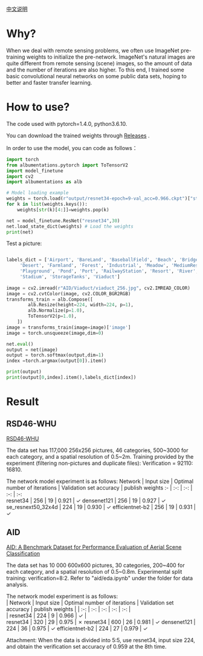 [中文说明](./readme.zh.md)

# Why?

When we deal with remote sensing problems, we often use ImageNet pre-training weights to initialize the pre-network. ImageNet's natural images are quite different from remote sensing (scene) images, so the amount of data and the number of iterations are also higher. To this end, I trained some basic convolutional neural networks on some public data sets, hoping to better and faster transfer learning.

# How to use?

The code used with pytorch=1.4.0, python3.6.10.

You can download the trained weights through [Releases](https://github.com/lsh1994/remote_sensing_pretrained_models/releases) .  

In order to use the model, you can code as follows：
```python
import torch
from albumentations.pytorch import ToTensorV2
import model_finetune
import cv2
import albumentations as alb

# Model loading example
weights = torch.load(r"output/resnet34-epoch=9-val_acc=0.966.ckpt")["state_dict"] # Model weights
for k in list(weights.keys()):
    weights[str(k)[4:]]=weights.pop(k)

net = model_finetune.ResNet("resnet34",30)
net.load_state_dict(weights) # Load the weights
print(net)

```
Test a picture:
```python

labels_dict = ['Airport', 'BareLand', 'BaseballField', 'Beach', 'Bridge', 'Center', 'Church', 'Commercial', 'DenseResidential',
     'Desert', 'Farmland', 'Forest', 'Industrial', 'Meadow', 'MediumResidential', 'Mountain', 'Park', 'Parking',
     'Playground', 'Pond', 'Port', 'RailwayStation', 'Resort', 'River', 'School', 'SparseResidential', 'Square',
     'Stadium', 'StorageTanks', 'Viaduct']
     
image = cv2.imread(r"AID/Viaduct/viaduct_256.jpg", cv2.IMREAD_COLOR)
image = cv2.cvtColor(image, cv2.COLOR_BGR2RGB)
transforms_train = alb.Compose([
        alb.Resize(height=224, width=224, p=1),
        alb.Normalize(p=1.0),
        ToTensorV2(p=1.0),
    ])
image = transforms_train(image=image)['image']
image = torch.unsqueeze(image,dim=0)

net.eval()
output = net(image)
output = torch.softmax(output,dim=1)
index =torch.argmax(output[0]).item()

print(output)
print(output[0,index].item(),labels_dict[index])
```

# Result

<!-- ## AID++ -->

<!-- ## BigEarthNet -->

## RSD46-WHU

[RSD46-WHU](https://github.com/RSIA-LIESMARS-WHU/RSD46-WHU)

The data set has 117,000 256x256 pictures, 46 categories, 500\~3000 for each category, and a spatial resolution of 0.5\~2m. Training provided by the experiment (filtering non-pictures and duplicate files): Verification = 92110: 16810.

The network model experiment is as follows:
Network | Input size | Optimal number of iterations | Validation set accuracy |  publish weights
:- | :-: | :-: | :-: | :-:   
resnet34 | 256 | 19 | 0.921 | ✓
densenet121 | 256 | 19 | 0.927 | ✓
se_resnext50_32x4d | 224 | 19 | 0.930 | ✓
efficientnet-b2 | 256 | 19 | 0.931 | ✓

## AID
[AID: A Benchmark Dataset for Performance Evaluation of Aerial Scene Classification](https://captain-whu.github.io/AID/)

The data set has 10 000 600x600 pictures, 30 categories, 200\~400 for each category, and a spatial resolution of 0.5\~0.8m. Experimental split training: verification=8:2. Refer to "aid/eda.ipynb" under the folder for data analysis.

The network model experiment is as follows:  
| Network | Input size | Optimal number of iterations | Validation set accuracy |  publish weights | 
| :-: | :-: | :-: | :-: | :-: |     
| resnet34 | 224 | 9 | 0.966 | ✓ |  
resnet34 | 320 | 29 | 0.975 | ✗
resnet34 | 600 | 26 | 0.981 | ✓
densenet121 | 224 | 36 | 0.975 | ✓
efficientnet-b2 | 224 | 27 | 0.979 | ✓


Attachment: When the data is divided into 5:5, use resnet34, input size 224, and obtain the verification set accuracy of 0.959 at the 8th time.
